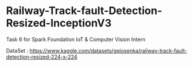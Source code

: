 # Railway-Track-fault-Detection-Resized-InceptionV3

Task 6 for Spark Foundation IoT & Computer Vision Intern

DataSet :
https://www.kaggle.com/datasets/gpiosenka/railway-track-fault-detection-resized-224-x-224
